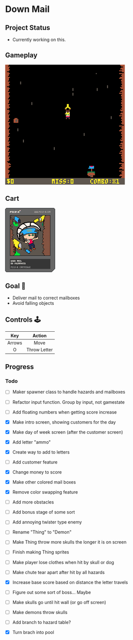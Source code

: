 # Down Mail

## Project Status
- Currently working on this.

## Gameplay
![gameplay](https://github.com/sugarvoid/down-mail/blob/master/gameplay.gif)
<br>

## Cart
![cart](https://github.com/sugarvoid/down-mail/blob/master/down_mail.p8.png)


## Goal :dart:

-   Deliver mail to correct mailboxes
-   Avoid falling objects

## Controls :joystick:

|  Key   |   Action   |
| :----: | :--------: |
| Arrows |    Move    |
|   O    | Throw Letter |



## Progress

### Todo
- [ ] Maker spawner class to handle hazards and mailboxes
- [ ] Refactor input function. Group by input, not gamestate
- [ ] Add floating numbers when getting score increase
- [x] Make intro screen, showing customers for the day
- [x] Make day of week screen (after the customer screen)
- [x] Add letter "ammo"
- [x] Create way to add to letters
- [ ] Add customer feature
- [x] Change money to score
- [x] Make other colored mail boxes
- [x] Remove color swapping feature
- [ ] Add more obstacles
- [ ] Add bonus stage of some sort
- [ ] Add annoying twister type enemy
- [ ] Rename "Thing" to "Demon"
- [ ] Make Thing throw more skulls the longer it is on screen
- [ ] Finish making Thing sprites
- [ ] Make player lose clothes when hit by skull or dog
- [ ] Make chute tear apart after hit by all hazards
- [x] Increase base score based on distance the letter travels 
- [ ] Figure out some sort of boss... Maybe
- [ ] Make skulls go until hit wall (or go off screen)
- [ ] Make demons throw skulls
- [ ] Add branch to hazard table?
- [x] Turn brach into pool
 